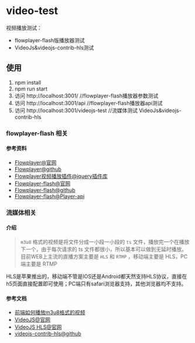 # video-test

视频播放测试：

* flowplayer-flash版播放器测试
* VideoJs&videojs-contrib-hls测试

## 使用

1. npm install
2. npm run start
3. 访问 http://localhost:3001/   //flowplayer-flash播放器参数测试
4. 访问 http://localhost:3001/api  //flowplayer-flash播放器api测试
5. 访问 http://localhost:3001/videojs-test  //流媒体测试 VideoJs&videojs-contrib-hls


### flowplayer-flash 相关

#### 参考资料

* [Flowplayer@官网](https://flowplayer.com/)
* [Flowplayer@github](https://github.com/flowplayer/flowplayer)
* [Flowplayer视频播放插件@jquery插件库](http://www.jq22.com/jquery-info6854)
* [Flowplayer-flash@官网](http://flash.flowplayer.org/)
* [Flowplayer-flash@github](https://github.com/flowplayer/flash)
* [Flowplayer-flash@Player-api](http://flash.flowplayer.org/documentation/api/player.html)


### 流媒体相关

#### 介绍

> `m3u8` 格式的视频是将文件分成一小段一小段的 `ts` 文件，播放完一个在播放下一个，由于每次请求的 ts 文件都很小，所以基本可以做到无延时播放。目前WEB上主流的直播方案主要是 `HLS` 和 `RTMP` ，移动端主要是 HLS，PC端主要是 RTMP

HLS是苹果推出的，移动端不管是IOS还是Android都天然支持HLS协议，直接在h5页面直接配置即可使用；PC端只有safari浏览器支持，其他浏览器均不支持。

#### 参考文档

* [前端如何播放m3u8格式的视频](https://blog.csdn.net/lch_cui/article/details/79688894)
* [VideoJS@官网](https://videojs.com/)
* [VideoJS HLS@官网](http://videojs.github.io/videojs-contrib-hls/)
* [videojs-contrib-hls@github](https://github.com/videojs/videojs-contrib-hls)
